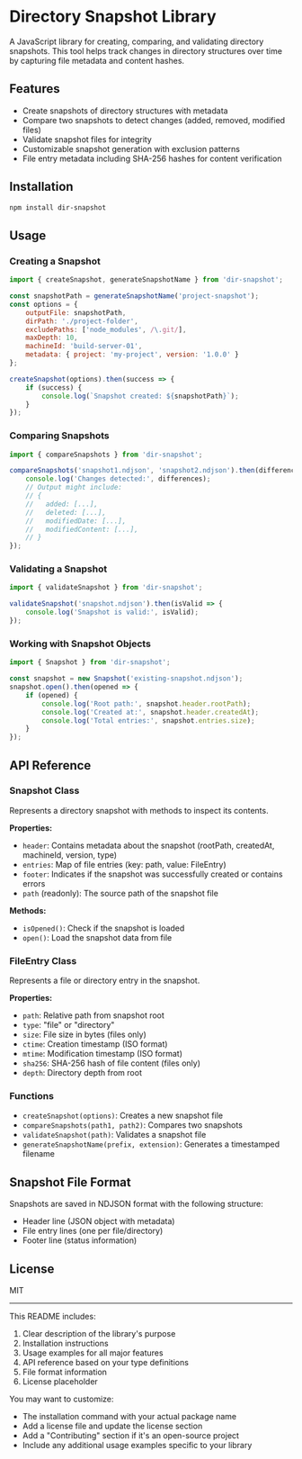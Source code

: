 # Directory Snapshot Library

A JavaScript library for creating, comparing, and validating directory snapshots. This tool helps track changes in directory structures over time by capturing file metadata and content hashes.

## Features

- Create snapshots of directory structures with metadata
- Compare two snapshots to detect changes (added, removed, modified files)
- Validate snapshot files for integrity
- Customizable snapshot generation with exclusion patterns
- File entry metadata including SHA-256 hashes for content verification

## Installation

```bash
npm install dir-snapshot
```

## Usage

### Creating a Snapshot

```javascript
import { createSnapshot, generateSnapshotName } from 'dir-snapshot';

const snapshotPath = generateSnapshotName('project-snapshot');
const options = {
    outputFile: snapshotPath,
    dirPath: './project-folder',
    excludePaths: ['node_modules', /\.git/],
    maxDepth: 10,
    machineId: 'build-server-01',
    metadata: { project: 'my-project', version: '1.0.0' }
};

createSnapshot(options).then(success => {
    if (success) {
        console.log(`Snapshot created: ${snapshotPath}`);
    }
});
```

### Comparing Snapshots

```javascript
import { compareSnapshots } from 'dir-snapshot';

compareSnapshots('snapshot1.ndjson', 'snapshot2.ndjson').then(differences => {
    console.log('Changes detected:', differences);
    // Output might include:
    // {
    //   added: [...],
    //   deleted: [...],
    //   modifiedDate: [...],
    //   modifiedContent: [...],
    // }
});
```

### Validating a Snapshot

```javascript
import { validateSnapshot } from 'dir-snapshot';

validateSnapshot('snapshot.ndjson').then(isValid => {
    console.log('Snapshot is valid:', isValid);
});
```

### Working with Snapshot Objects

```javascript
import { Snapshot } from 'dir-snapshot';

const snapshot = new Snapshot('existing-snapshot.ndjson');
snapshot.open().then(opened => {
    if (opened) {
        console.log('Root path:', snapshot.header.rootPath);
        console.log('Created at:', snapshot.header.createdAt);
        console.log('Total entries:', snapshot.entries.size);
    }
});
```

## API Reference

### Snapshot Class

Represents a directory snapshot with methods to inspect its contents.

**Properties:**

- `header`: Contains metadata about the snapshot (rootPath, createdAt, machineId, version, type)
- `entries`: Map of file entries (key: path, value: FileEntry)
- `footer`: Indicates if the snapshot was successfully created or contains errors
- `path` (readonly): The source path of the snapshot file

**Methods:**

- `isOpened()`: Check if the snapshot is loaded
- `open()`: Load the snapshot data from file

### FileEntry Class

Represents a file or directory entry in the snapshot.

**Properties:**

- `path`: Relative path from snapshot root
- `type`: "file" or "directory"
- `size`: File size in bytes (files only)
- `ctime`: Creation timestamp (ISO format)
- `mtime`: Modification timestamp (ISO format)
- `sha256`: SHA-256 hash of file content (files only)
- `depth`: Directory depth from root

### Functions

- `createSnapshot(options)`: Creates a new snapshot file
- `compareSnapshots(path1, path2)`: Compares two snapshots
- `validateSnapshot(path)`: Validates a snapshot file
- `generateSnapshotName(prefix, extension)`: Generates a timestamped filename

## Snapshot File Format

Snapshots are saved in NDJSON format with the following structure:

- Header line (JSON object with metadata)
- File entry lines (one per file/directory)
- Footer line (status information)

## License

MIT

---

This README includes:
1. Clear description of the library's purpose
2. Installation instructions
3. Usage examples for all major features
4. API reference based on your type definitions
5. File format information
6. License placeholder

You may want to customize:
- The installation command with your actual package name
- Add a license file and update the license section
- Add a "Contributing" section if it's an open-source project
- Include any additional usage examples specific to your library
